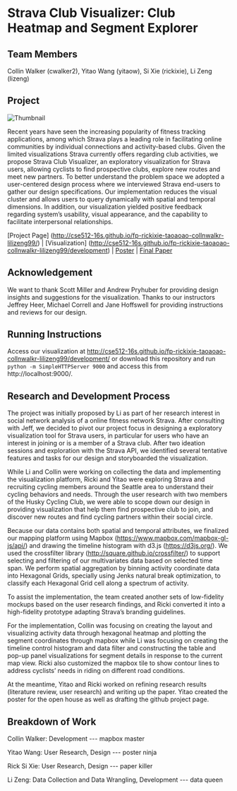 Strava Club Visualizer: Club Heatmap and Segment Explorer
===============

## Team Members

Collin Walker (cwalker2), Yitao Wang (yitaow), Si Xie (rickixie), Li Zeng (lizeng)


## Project
![Thumbnail](https://github.com/CSE512-16S/fp-rickixie-taoaoao-collnwalkr-lilizeng99/blob/gh-pages/summary.png)

Recent years have seen the increasing popularity of fitness tracking applications, among which Strava plays a leading role in facilitating online communities by individual connections and activity-based clubs. Given the limited visualizations Strava currently offers regarding club activities, we propose Strava Club Visualizer, an exploratory visualization for Strava users, allowing cyclists to find prospective clubs, explore new routes and meet new partners. To better understand the problem space we adopted a user-centered design process where we interviewed Strava end-users to gather our design specifications. Our implementation reduces the visual cluster and allows users to query dynamically with spatial and temporal dimensions. In addition, our visualization yielded positive feedback regarding system’s usability, visual appearance, and the capability to facilitate interpersonal relationships.

[Project Page] (http://cse512-16s.github.io/fp-rickixie-taoaoao-collnwalkr-lilizeng99/) | 
[Visualization] (http://cse512-16s.github.io/fp-rickixie-taoaoao-collnwalkr-lilizeng99/development) | 
[Poster](https://github.com/CSE512-16S/fp-rickixie-taoaoao-collnwalkr-lilizeng99/blob/gh-pages/poster-cwalker2-yitaow-rickixie-lizeng.pdf) | 
[Final Paper](https://github.com/CSE512-16S/fp-rickixie-taoaoao-collnwalkr-lilizeng99/blob/gh-pages/paper-cwalker2-yitaow-rickixie-lizeng.pdf)

## Acknowledgement
We want to thank Scott Miller and Andrew Pryhuber for providing design insights and suggestions for the visualization. Thanks to our instructors Jeffrey Heer, Michael Correll and Jane Hoffswell for providing instructions and reviews for our design.

## Running Instructions
Access our visualization at http://cse512-16s.github.io/fp-rickixie-taoaoao-collnwalkr-lilizeng99/development/ or download this repository and run `python -m SimpleHTTPServer 9000` and access this from http://localhost:9000/.

## Research and Development Process
The project was initially proposed by Li as part of her research interest in social network analysis of a online fitness network Strava.  After consulting with Jeff, we decided to pivot our project focus in designing a exploratory visualization tool for Strava users, in particular for users who have an interest in joining or is a member of a Strava club. After two ideation sessions and exploration with the Strava API, we identified several tentative features and tasks for our design and storyboarded the visualization. 

While Li and Collin were working on collecting the data and implementing the visualization platform, Ricki and Yitao were exploring Strava and recruiting cycling members around the Seattle area to understand their cycling behaviors and needs. Through the user research with two members of the Husky Cycling Club, we were able to scope down our design in providing visualization that help them find prospective club to join, and discover new routes and find cycling partners within their social circle.

Because our data contains both spatial and temporal attributes, we finalized our mapping platform using Mapbox (https://www.mapbox.com/mapbox-gl-js/api/) and drawing the timeline histogram with d3.js (https://d3js.org/). We used the crossfilter library (http://square.github.io/crossfilter/) to support selecting and filtering of our multivariates data based on selected time span. We perform spatial aggregation by binning activity coordinate data into Hexagonal Grids, specially using Jenks natural break optimization, to classify each Hexagonal Grid cell along a spectrum of activity.

To assist the implementation, the team created another sets of low-fidelity mockups based on the user research findings, and Ricki converted it into a high-fidelity prototype adapting Strava’s branding guidelines. 

For the implementation, Collin was focusing on creating the layout and visualizing activity data through hexagonal heatmap and plotting the segment coordinates through mapbox while Li was focusing on creating the timeline control histogram and data filter and constructing the table and pop-up panel visualizations for segment details in response to the current map view. Ricki also customized the mapbox tile to show contour lines to address cyclists’ needs in riding on different road conditions.

At the meantime, Yitao and Ricki worked on refining research results (literature review, user research) and writing up the paper. Yitao created the poster for the open house as well as drafting the github project page. 

## Breakdown of Work
Collin Walker: Development --- mapbox master

Yitao Wang: User Research, Design --- poster ninja

Rick Si Xie: User Research, Design --- paper killer

Li Zeng: Data Collection and Data Wrangling, Development --- data queen

